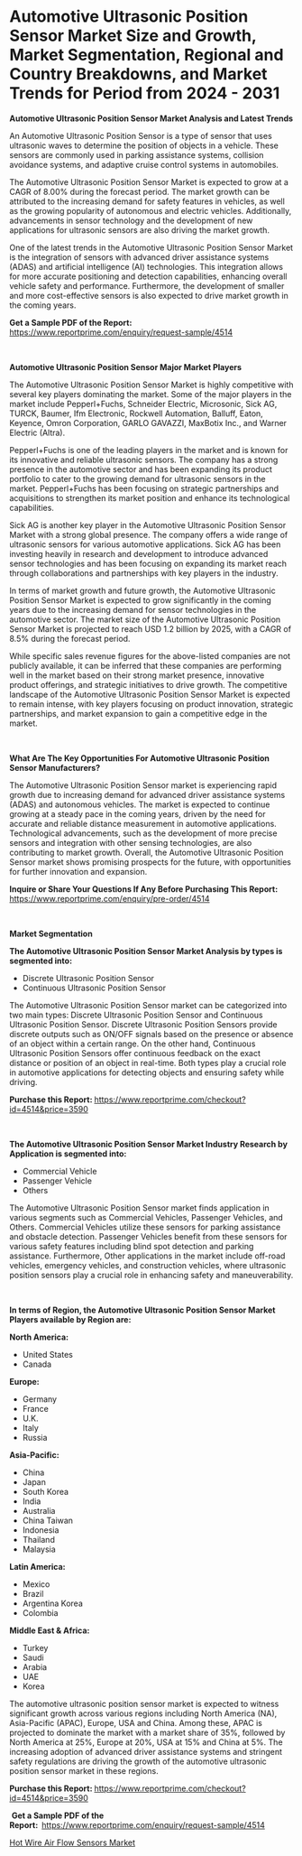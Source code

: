 <p><h1>Automotive Ultrasonic Position Sensor Market Size and Growth, Market Segmentation, Regional and Country Breakdowns, and Market Trends for Period from 2024 -  2031</h1></p><p><strong>Automotive Ultrasonic Position Sensor Market Analysis and Latest Trends</strong></p>
<p><p>An Automotive Ultrasonic Position Sensor is a type of sensor that uses ultrasonic waves to determine the position of objects in a vehicle. These sensors are commonly used in parking assistance systems, collision avoidance systems, and adaptive cruise control systems in automobiles.</p><p>The Automotive Ultrasonic Position Sensor Market is expected to grow at a CAGR of 8.00% during the forecast period. The market growth can be attributed to the increasing demand for safety features in vehicles, as well as the growing popularity of autonomous and electric vehicles. Additionally, advancements in sensor technology and the development of new applications for ultrasonic sensors are also driving the market growth.</p><p>One of the latest trends in the Automotive Ultrasonic Position Sensor Market is the integration of sensors with advanced driver assistance systems (ADAS) and artificial intelligence (AI) technologies. This integration allows for more accurate positioning and detection capabilities, enhancing overall vehicle safety and performance. Furthermore, the development of smaller and more cost-effective sensors is also expected to drive market growth in the coming years.</p></p>
<p><strong>Get a Sample PDF of the Report:&nbsp;</strong> <a href="https://www.reportprime.com/enquiry/request-sample/4514">https://www.reportprime.com/enquiry/request-sample/4514</a></p>
<p>&nbsp;</p>
<p><strong>Automotive Ultrasonic Position Sensor Major Market Players</strong></p>
<p><p>The Automotive Ultrasonic Position Sensor Market is highly competitive with several key players dominating the market. Some of the major players in the market include Pepperl+Fuchs, Schneider Electric, Microsonic, Sick AG, TURCK, Baumer, Ifm Electronic, Rockwell Automation, Balluff, Eaton, Keyence, Omron Corporation, GARLO GAVAZZI, MaxBotix Inc., and Warner Electric (Altra).</p><p>Pepperl+Fuchs is one of the leading players in the market and is known for its innovative and reliable ultrasonic sensors. The company has a strong presence in the automotive sector and has been expanding its product portfolio to cater to the growing demand for ultrasonic sensors in the market. Pepperl+Fuchs has been focusing on strategic partnerships and acquisitions to strengthen its market position and enhance its technological capabilities.</p><p>Sick AG is another key player in the Automotive Ultrasonic Position Sensor Market with a strong global presence. The company offers a wide range of ultrasonic sensors for various automotive applications. Sick AG has been investing heavily in research and development to introduce advanced sensor technologies and has been focusing on expanding its market reach through collaborations and partnerships with key players in the industry.</p><p>In terms of market growth and future growth, the Automotive Ultrasonic Position Sensor Market is expected to grow significantly in the coming years due to the increasing demand for sensor technologies in the automotive sector. The market size of the Automotive Ultrasonic Position Sensor Market is projected to reach USD 1.2 billion by 2025, with a CAGR of 8.5% during the forecast period.</p><p>While specific sales revenue figures for the above-listed companies are not publicly available, it can be inferred that these companies are performing well in the market based on their strong market presence, innovative product offerings, and strategic initiatives to drive growth. The competitive landscape of the Automotive Ultrasonic Position Sensor Market is expected to remain intense, with key players focusing on product innovation, strategic partnerships, and market expansion to gain a competitive edge in the market.</p></p>
<p>&nbsp;</p>
<p><strong>What Are The Key Opportunities For Automotive Ultrasonic Position Sensor Manufacturers?</strong></p>
<p><p>The Automotive Ultrasonic Position Sensor market is experiencing rapid growth due to increasing demand for advanced driver assistance systems (ADAS) and autonomous vehicles. The market is expected to continue growing at a steady pace in the coming years, driven by the need for accurate and reliable distance measurement in automotive applications. Technological advancements, such as the development of more precise sensors and integration with other sensing technologies, are also contributing to market growth. Overall, the Automotive Ultrasonic Position Sensor market shows promising prospects for the future, with opportunities for further innovation and expansion.</p></p>
<p><strong>Inquire or Share Your Questions If Any Before Purchasing This Report:</strong> <a href="https://www.reportprime.com/enquiry/pre-order/4514">https://www.reportprime.com/enquiry/pre-order/4514</a></p>
<p>&nbsp;</p>
<p><strong>Market Segmentation</strong></p>
<p><strong>The Automotive Ultrasonic Position Sensor Market Analysis by types is segmented into:</strong></p>
<p><ul><li>Discrete Ultrasonic Position Sensor</li><li>Continuous Ultrasonic Position Sensor</li></ul></p>
<p><p>The Automotive Ultrasonic Position Sensor market can be categorized into two main types: Discrete Ultrasonic Position Sensor and Continuous Ultrasonic Position Sensor. Discrete Ultrasonic Position Sensors provide discrete outputs such as ON/OFF signals based on the presence or absence of an object within a certain range. On the other hand, Continuous Ultrasonic Position Sensors offer continuous feedback on the exact distance or position of an object in real-time. Both types play a crucial role in automotive applications for detecting objects and ensuring safety while driving.</p></p>
<p><strong>Purchase this Report:&nbsp;</strong><a href="https://www.reportprime.com/checkout?id=4514&price=3590">https://www.reportprime.com/checkout?id=4514&price=3590</a></p>
<p>&nbsp;</p>
<p><strong>The Automotive Ultrasonic Position Sensor Market Industry Research by Application is segmented into:</strong></p>
<p><ul><li>Commercial Vehicle</li><li>Passenger Vehicle</li><li>Others</li></ul></p>
<p><p>The Automotive Ultrasonic Position Sensor market finds application in various segments such as Commercial Vehicles, Passenger Vehicles, and Others. Commercial Vehicles utilize these sensors for parking assistance and obstacle detection. Passenger Vehicles benefit from these sensors for various safety features including blind spot detection and parking assistance. Furthermore, Other applications in the market include off-road vehicles, emergency vehicles, and construction vehicles, where ultrasonic position sensors play a crucial role in enhancing safety and maneuverability.</p></p>
<p>&nbsp;</p>
<p><strong>In terms of Region, the Automotive Ultrasonic Position Sensor Market Players available by Region are:</strong></p>
<p>
    <p> <strong> North America: </strong>
        <ul>
            <li>United States</li>
            <li>Canada</li>
        </ul>
        </p> 
    <p> <strong> Europe: </strong>
        <ul>
            <li>Germany</li>
            <li>France</li>
            <li>U.K.</li>
            <li>Italy</li>
            <li>Russia</li>
        </ul>
        </p> 
    <p> <strong> Asia-Pacific: </strong>
        <ul>
            <li>China</li>
            <li>Japan</li>
            <li>South Korea</li>
            <li>India</li>
            <li>Australia</li>
            <li>China Taiwan</li>
            <li>Indonesia</li>
            <li>Thailand</li>
            <li>Malaysia</li>
        </ul>
        </p> 
    <p> <strong> Latin America: </strong>
        <ul>
            <li>Mexico</li>
            <li>Brazil</li>
            <li>Argentina Korea</li>
            <li>Colombia</li>
        </ul>
        </p> 
    <p> <strong> Middle East & Africa: </strong>
        <ul>
            <li>Turkey</li>
            <li>Saudi</li>
            <li>Arabia</li>
            <li>UAE</li>
            <li>Korea</li>
        </ul>
    </p>
    </p>
<p><p>The automotive ultrasonic position sensor market is expected to witness significant growth across various regions including North America (NA), Asia-Pacific (APAC), Europe, USA and China. Among these, APAC is projected to dominate the market with a market share of 35%, followed by North America at 25%, Europe at 20%, USA at 15% and China at 5%. The increasing adoption of advanced driver assistance systems and stringent safety regulations are driving the growth of the automotive ultrasonic position sensor market in these regions.</p></p>
<p><strong>Purchase this Report: </strong><a href="https://www.reportprime.com/checkout?id=4514&price=3590">https://www.reportprime.com/checkout?id=4514&price=3590</a></p>
<p>&nbsp;<strong>Get a Sample PDF of the Report:&nbsp;&nbsp;</strong><a href="https://www.reportprime.com/enquiry/request-sample/4514">https://www.reportprime.com/enquiry/request-sample/4514</a></p>
<p><strong></strong></p>
<p><p><a href="https://github.com/mabutironaldo/Market-Research-Report-List-4/blob/main/hot-wire-air-flow-sensors-market.md">Hot Wire Air Flow Sensors Market</a></p></p>